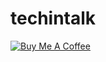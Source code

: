 # techintalk

<a href="https://www.buymeacoffee.com/Ui7l5omYJ" target="_blank"><img src="https://www.buymeacoffee.com/assets/img/custom_images/orange_img.png" alt="Buy Me A Coffee" style="height: auto !important;width: auto !important;" ></a>

